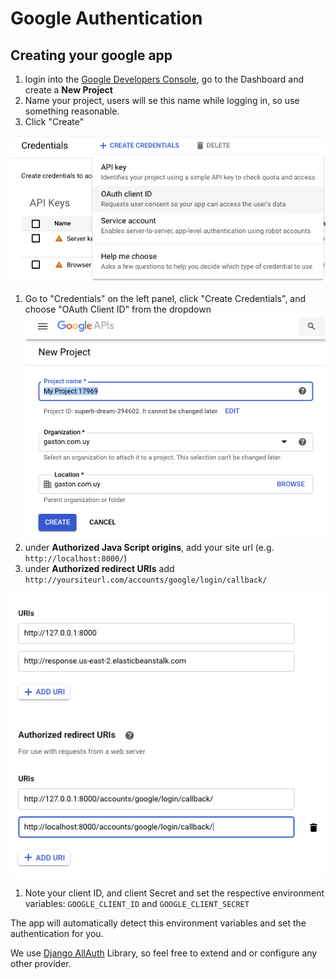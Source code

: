 # Google Authentication 

## Creating your google app
1. login into the [Google Developers Console](https://console.developers.google.com/), go to the Dashboard and create a **New Project**
1. Name your project, users will se this name while logging in, so use something reasonable.
1. Click "Create"

![create app](img/google_0.png?raw=true)
1. Go to "Credentials" on the left panel, click "Create Credentials", and choose "OAuth Client ID" from the dropdown 
![create app](img/google_1.png?raw=true)
1. under **Authorized Java Script origins**, add your site url (e.g. `http://localhost:8000/`)
1. under **Authorized redirect URIs** add `http://yoursiteurl.com/accounts/google/login/callback/`

![create app](img/google_2.png?raw=true)
1. Note your client ID, and client Secret and set the respective environment variables: `GOOGLE_CLIENT_ID` and `GOOGLE_CLIENT_SECRET`

The app will automatically detect this environment variables and set the authentication for you.

We use [Django AllAuth](https://django-allauth.readthedocs.io/en/latest/) Library, so feel free to extend and or configure any other provider.
